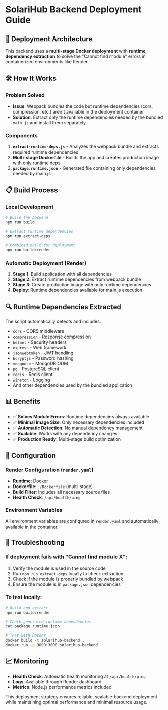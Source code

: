 # SolariHub Backend Deployment Guide

## 🚀 Deployment Architecture

This backend uses a **multi-stage Docker deployment** with **runtime dependency extraction** to solve the "Cannot find module" errors in containerized environments like Render.

## 🛠️ How It Works

### Problem Solved
- **Issue**: Webpack bundles the code but runtime dependencies (cors, compression, etc.) aren't available in the deployment container
- **Solution**: Extract only the runtime dependencies needed by the bundled `main.js` and install them separately

### Components

1. **`extract-runtime-deps.js`** - Analyzes the webpack bundle and extracts required runtime dependencies
2. **Multi-stage Dockerfile** - Builds the app and creates production image with only runtime deps
3. **`package.runtime.json`** - Generated file containing only dependencies needed by main.js

## 📋 Build Process

### Local Development
```bash
# Build the backend
npm run build

# Extract runtime dependencies  
npm run extract-deps

# Combined build for deployment
npm run build:render
```

### Automatic Deployment (Render)
1. **Stage 1**: Build application with all dependencies
2. **Stage 2**: Extract runtime dependencies from webpack bundle
3. **Stage 3**: Create production image with only runtime dependencies
4. **Deploy**: Runtime dependencies available for main.js execution

## 🔍 Runtime Dependencies Extracted

The script automatically detects and includes:
- `cors` - CORS middleware
- `compression` - Response compression
- `helmet` - Security headers
- `express` - Web framework
- `jsonwebtoken` - JWT handling
- `bcryptjs` - Password hashing
- `mongoose` - MongoDB ODM
- `pg` - PostgreSQL client
- `redis` - Redis client
- `winston` - Logging
- And other dependencies used by the bundled application

## 📊 Benefits

- ✅ **Solves Module Errors**: Runtime dependencies always available
- ✅ **Minimal Image Size**: Only necessary dependencies included
- ✅ **Automatic Detection**: No manual dependency management
- ✅ **Scalable**: Works with any dependency changes
- ✅ **Production Ready**: Multi-stage build optimization

## 🔧 Configuration

### Render Configuration (`render.yaml`)
- **Runtime**: Docker
- **Dockerfile**: `./Dockerfile` (multi-stage)
- **Build Filter**: Includes all necessary source files
- **Health Check**: `/api/health/ping`

### Environment Variables
All environment variables are configured in `render.yaml` and automatically available in the container.

## 🐛 Troubleshooting

### If deployment fails with "Cannot find module X":
1. Verify the module is used in the source code
2. Run `npm run extract-deps` locally to check extraction
3. Check if the module is properly bundled by webpack
4. Ensure the module is in `package.json` dependencies

### To test locally:
```bash
# Build and extract
npm run build:render

# Check generated runtime dependencies
cat package.runtime.json

# Test with Docker
docker build -t solarihub-backend .
docker run -p 3000:3000 solarihub-backend
```

## 📈 Monitoring

- **Health Check**: Automatic health monitoring at `/api/health/ping`
- **Logs**: Available through Render dashboard
- **Metrics**: Node.js performance metrics included

This deployment strategy ensures reliable, scalable backend deployment while maintaining optimal performance and minimal resource usage. 